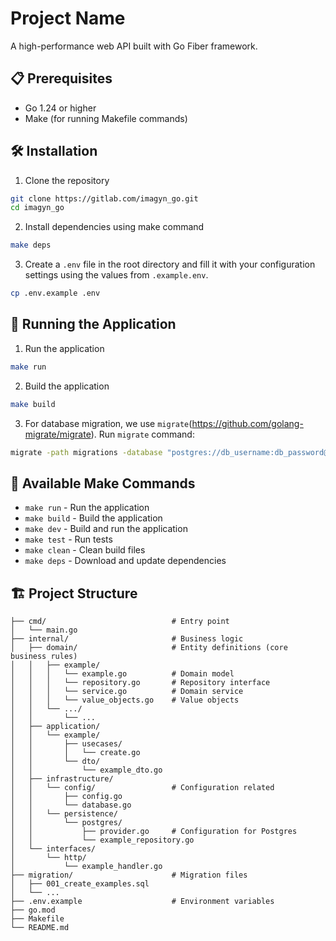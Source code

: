 # Project Name

A high-performance web API built with Go Fiber framework.

## 📋 Prerequisites

- Go 1.24 or higher
- Make (for running Makefile commands)

## 🛠 Installation

1. Clone the repository
```bash
git clone https://gitlab.com/imagyn_go.git
cd imagyn_go
```
2. Install dependencies using make command
```bash
make deps
```
3. Create a `.env` file in the root directory and fill it with your configuration settings using the values from `.example.env`.
```bash
cp .env.example .env
```

## 🚀 Running the Application
1. Run the application
```bash
make run
```
2. Build the application
```bash
make build
```
3. For database migration, we use `migrate`(https://github.com/golang-migrate/migrate). Run `migrate` command:
```bash
migrate -path migrations -database "postgres://db_username:db_password@localhost:5432/db_name?sslmode=disable" up
```

## 🔧 Available Make Commands
- `make run` - Run the application
- `make build` - Build the application
- `make dev` - Build and run the application
- `make test` - Run tests
- `make clean` - Clean build files
- `make deps` - Download and update dependencies

## 🏗 Project Structure
```
├── cmd/                            # Entry point
│   └── main.go
├── internal/                       # Business logic
│   ├── domain/                     # Entity definitions (core business rules)
│   │   ├── example/
│   │   │   └── example.go          # Domain model
│   │   │   └── repository.go       # Repository interface
│   │   │   └── service.go          # Domain service
│   │   │   └── value_objects.go    # Value objects
│   │   └── .../
│   │       └── ...
│   ├── application/            
│   │   └── example/
│   │       ├── usecases/
│   │       │   └── create.go
│   │       └── dto/
│   │           └── example_dto.go
│   ├── infrastructure/
│   │   └── config/                 # Configuration related
│   │       ├── config.go
│   │       └── database.go         
│   │   └── persistence/
│   │       └── postgres/
│   │           ├── provider.go     # Configuration for Postgres
│   │           └── example_repository.go
│   └── interfaces/           
│       └── http/
│           └── example_handler.go 
├── migration/                      # Migration files
│   ├── 001_create_examples.sql
│   └── ...
├── .env.example                    # Environment variables 
├── go.mod
├── Makefile
└── README.md
```